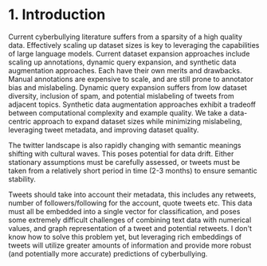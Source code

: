 # 1. Introduction 
Current cyberbullying literature suffers from a sparsity of a high quality data. Effectively scaling up dataset sizes is key to leveraging the capabilities of large language models. Current dataset expansion approaches include scaling up annotations, dynamic query expansion, and synthetic data augmentation approaches. Each have their own merits and drawbacks. Manual annotations are expensive to scale, and are still prone to annotator bias and mislabeling. Dynamic query expansion suffers from low dataset diversity, inclusion of spam, and potential mislabeling of tweets from adjacent topics. Synthetic data augmentation approaches exhibit a tradeoff between computational complexity and example quality. We take a data-centric approach to expand dataset sizes while minimizing mislabeling, leveraging tweet metadata, and improving dataset quality. 

The twitter landscape is also rapidly changing with semantic meanings shifting with cultural waves. This poses potential for data drift. Either stationary assumptions must be carefully assessed, or tweets must be taken from a relatively short period in time (2-3 months) to ensure semantic stability. 

Tweets should take into account their metadata, this includes any retweets, number of followers/following for the account, quote tweets etc. This data must all be embedded into a single vector for classification, and poses some extremely difficult challenges of combining text data with numerical values, and graph representation of a tweet and potential retweets. I don't know how to solve this problem yet, but leveraging rich embeddings of tweets will utilize greater amounts of information and provide more robust (and potentially more accurate) predictions of cyberbullying. 



